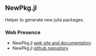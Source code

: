 ## NewPkg.jl

Helper to generate new julia packages.

### Web Presence

* NewPkg.jl [web site and documentation](http://peter1000.github.io/NewPkg.jl/)
* NewPkg.jl [github repository](https://github.com/peter1000/NewPkg.jl/)

